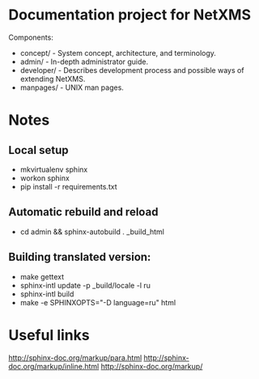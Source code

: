 # Documentation project for NetXMS

Components:
* concept/ - System concept, architecture, and terminology.
* admin/ - In-depth administrator guide.
* developer/ - Describes development process and possible ways of extending NetXMS.
* manpages/ - UNIX man pages.

# Notes
## Local setup
* mkvirtualenv sphinx
* workon sphinx
* pip install -r requirements.txt

## Automatic rebuild and reload
* cd admin && sphinx-autobuild . _build_html

## Building translated version:
* make gettext
* sphinx-intl update -p _build/locale -l ru
* sphinx-intl build
* make -e SPHINXOPTS="-D language=ru" html

# Useful links

http://sphinx-doc.org/markup/para.html
http://sphinx-doc.org/markup/inline.html
http://sphinx-doc.org/markup/
